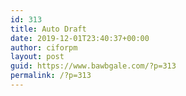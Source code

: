 ```yaml
---
id: 313
title: Auto Draft
date: 2019-12-01T23:40:37+00:00
author: ciforpm
layout: post
guid: https://www.bawbgale.com/?p=313
permalink: /?p=313
---
```

